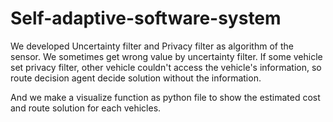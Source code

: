 # Self-adaptive-software-system
We developed Uncertainty filter and Privacy filter as algorithm of the sensor.
We sometimes get wrong value by uncertainty filter.
If some vehicle set privacy filter, other vehicle couldn't access the vehicle's information, so route decision agent decide solution without the information.

And we make a visualize function as python file to show the estimated cost and route solution for each vehicles.
